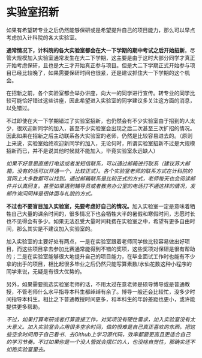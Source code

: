 # 实验室招新

如果有希望转专业之后仍然能够保研或是希望提升自己的项目能力，那么可以早点考虑加入计科院的各大实验室。

<b>通常情况下，计科院的各大实验室都会在大一下学期的期中考试之后开始招新</b>。尽管大规模加入实验室通常发生在大二下学期，这主要是由于这时大部分同学才真正开始考虑保研，且也是大三才开始真正参与项目。但是大二下学期正式开始参与项目已经比较晚了，如果需要保研时间也很紧，还是建议抓住大一下学期的这个机会。

在招新之前，各个实验室都会举办讲座，向大一的同学进行宣传。转专业的同学比较可能恰好错过这些讲座，因此希望进入实验室的同学建议多关注这方面的消息，以免错过。

不过即使在大一下学期错过了实验室招新，也仍然会有不少实验室由于招到的人太少，很欢迎新同学的加入，甚至不少实验室会出现之后二次甚至三次扩招的情况。因此如果在招新之后主动联系各大实验室的老师，仍然是比较容易进去的。（原则上来说，实验室始终欢迎新同学的加入，无论何时，所谓实验室招新不过是大规模招新而已，并不是说其他时候就不能加入，毕竟实验室永远缺人）

*如果不好意思直接打电话或者发短信联系，可以通过邮箱进行联系（建议苏大邮箱，没有的话可以开通一个，比较正式）。各个实验室老师的联系方式在计科院的官网上大多数都可以找到。通过邮箱联系是比较正式的方式，老师每天也会阅读邮件并认真回复。甚至如果遇到辅导员或者教务办公室的电话打不通这样的情况，发邮件询问同样是很体面与礼貌的方式。*

<b>不过也不要盲目加入实验室，先要考虑好自己的情况。</b>加入实验室一定是意味着牺牲自己大量的课余时间的，很多情况下也会牺牲大半的暑假和寒假时间，志愿时长也不见得会有多少。如果无法忍受大量时间耗费在实验室之中，希望有更多自由时间，那么其实是不建议加入实验室的。

加入实验室的主要好处有两点，一是在实验室跟着老师同学做比较容易做出好项目，而这些项目拿去参加比赛通常能得到不错的奖项，这些奖项对保研是很有帮助的；二是在实验室能够很大地提升自己的项目能力，在毕业面试工作时也能有不少拿的出手的项目，相比起很多毕业之后仍然只能写算素数/水仙花数这种小程序的同学来说，无疑是有很大优势的。

另外，如果需要挑选实验室老师的话，不用太过在意老师是硕导博导或是普通教授，不管老师什么水平指导本科生都绰绰有余了。博导一般还会比较忙，没多少时间指导本科生。相比之下普通教授时间更多，和本科生的年龄差距也更小，或许能提供更多帮助。

*不过，如果打算考研或者打算直接工作，对奖项没有硬性需求，加入实验室没有太大意义。加入实验室会占用很多空余时间，做的很难是自己真正喜欢的东西。把这些空余时间用于自己看书、去Github上学习源代码，效率都要更高且更适合自己的学习节奏。不过如果你是一个没人管就会摆烂的人，也没啥自觉性，那确实还不如跑实验室里去。*